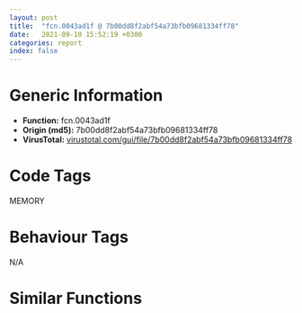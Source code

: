 ```yaml
---
layout: post
title:  "fcn.0043ad1f @ 7b00dd8f2abf54a73bfb09681334ff78"
date:   2021-09-10 15:52:19 +0300
categories: report
index: false
---
```


# Generic Information
- **Function:** fcn.0043ad1f
- **Origin (md5):** 7b00dd8f2abf54a73bfb09681334ff78
- **VirusTotal:** [virustotal.com/gui/file/7b00dd8f2abf54a73bfb09681334ff78][virustotal_ref]

# Code Tags
<span class="tag" id="MEMORY">MEMORY</span>


# Behaviour Tags
<span class="bhv-tag" id="na">N/A</span>

# Similar Functions
<script type="text/javascript" src="https://www.gstatic.com/charts/loader.js"></script>
<script type="text/javascript">

    google.charts.load('current', {'packages':['corechart']});
    google.charts.setOnLoadCallback(drawChart);

    function drawChart() {
    var data = new google.visualization.DataTable();
        data.addColumn('number', 'X');
        data.addColumn('number', 'Y');
        data.addColumn({type: 'string', role: 'tooltip', 'p': {'html': true}});
        data.addColumn({'type': 'string', 'role': 'style'});
        
        data.addRows([
    [-211.2679443359375, 34.197837829589844, '<b><a href="/report/fcn.0043ad1f@7b00dd8f2abf54a73bfb09681334ff78">fcn.0043ad1f</a><br>@7b00dd8f2abf54a73bfb09681334ff78</b><br>push 0x140<br>push 0<br>push dword[0x46aa8c]<br>call dword[sym.imp.KERNEL32.dll_HeapAlloc]<br>test eax, eax<br>mov dword[0x46c69c], eax<br>jne 0x43ad3c<br>ret <br>mov ecx, dword[esp+4]<br>and dword[0x46aa88], 0<br>and dword[0x46c698], 0<br>mov dword[0x46c6a4], eax<br>xor eax, eax<br>mov dword[0x46c6a0], ecx<br>mov dword[0x46c6a8], 0x10<br>inc eax<br>ret <br><eoc> ', 'point { fill-color: #e0440e; }'],
[-31.322044372558594, 137.37939453125, '<b><a href="/report/fcn.1001c6cf@4c3818fdf32d89a09257dbc9d3e142ea">fcn.1001c6cf</a><br>@4c3818fdf32d89a09257dbc9d3e142ea</b><br>push 0x140<br>push 0<br>push dword[0x10036480]<br>call dword[sym.imp.KERNEL32.dll_HeapAlloc]<br>test eax, eax<br>mov dword[0x1004fea4], eax<br>jne 0x1001c6ec<br>ret <br>mov ecx, dword[esp+4]<br>and dword[0x100365d8], 0<br>and dword[0x1004fea0], 0<br>mov dword[0x1004feac], eax<br>xor eax, eax<br>mov dword[0x1004fea8], ecx<br>mov dword[0x1004feb0], 0x10<br>inc eax<br>ret <br><eoc> ', 'null'],
[236.00181579589844, -24.96888542175293, '<b><a href="/report/fcn.00412c1a@6c5b0418e4a4c57d99cda47d2717045d">fcn.00412c1a</a><br>@6c5b0418e4a4c57d99cda47d2717045d</b><br>push 0x140<br>push 0<br>push dword[0x4395bc]<br>call dword[sym.imp.KERNEL32.dll_HeapAlloc]<br>test eax, eax<br>mov dword[0x439d88], eax<br>jne 0x412c37<br>ret <br>mov ecx, dword[esp+4]<br>and dword[0x4395b8], 0<br>and dword[0x439d84], 0<br>mov dword[0x439d90], eax<br>xor eax, eax<br>mov dword[0x439d8c], ecx<br>mov dword[0x439d94], 0x10<br>inc eax<br>ret <br><eoc> ', 'null'],
[181.4127960205078, 180.4150390625, '<b><a href="/report/fcn.0040ef74@59aef7c08025d70f84c85db2092fc99e">fcn.0040ef74</a><br>@59aef7c08025d70f84c85db2092fc99e</b><br>push 0x140<br>push 0<br>push dword[0x437adc]<br>call dword[sym.imp.KERNEL32.dll_HeapAlloc]<br>test eax, eax<br>mov dword[0x437ac8], eax<br>jne 0x40ef91<br>ret <br>mov ecx, dword[esp+4]<br>and dword[0x437ac0], 0<br>and dword[0x437ac4], 0<br>mov dword[0x437ad0], eax<br>xor eax, eax<br>mov dword[0x437acc], ecx<br>mov dword[0x437ad4], 0x10<br>inc eax<br>ret <br><eoc> ', 'null'],
[-124.19688415527344, -158.85012817382812, '<b><a href="/report/fcn.0043ba05@46f6c2adf1fd4d1453ed312ca79dd9bf">fcn.0043ba05</a><br>@46f6c2adf1fd4d1453ed312ca79dd9bf</b><br>push 0x140<br>push 0<br>push dword[0x449e94]<br>call dword[sym.imp.KERNEL32.dll_HeapAlloc]<br>test eax, eax<br>mov dword[0x44a160], eax<br>jne 0x43ba22<br>ret <br>mov ecx, dword[esp+4]<br>and dword[0x44a074], 0<br>and dword[0x44a15c], 0<br>mov dword[0x44a168], eax<br>xor eax, eax<br>mov dword[0x44a164], ecx<br>mov dword[0x44a16c], 0x10<br>inc eax<br>ret <br><eoc> ', 'null'],
[-52.549072265625, -17.521400451660156, '<b><a href="/report/fcn.004061e5@e38ba004520fa1a86a35b63e8d5843ef">fcn.004061e5</a><br>@e38ba004520fa1a86a35b63e8d5843ef</b><br>push 0x140<br>push 0<br>push dword[0x40d714]<br>call dword[sym.imp.KERNEL32.dll_HeapAlloc]<br>test eax, eax<br>mov dword[0x40d9e0], eax<br>jne 0x406202<br>ret <br>mov ecx, dword[esp+4]<br>and dword[0x40d8fc], 0<br>and dword[0x40d9dc], 0<br>mov dword[0x40d9e8], eax<br>xor eax, eax<br>mov dword[0x40d9e4], ecx<br>mov dword[0x40d9ec], 0x10<br>inc eax<br>ret <br><eoc> ', 'null'],
[29.751529693603516, 287.1971130371094, '<b><a href="/report/fcn.459c2f42@284c9c9722cef7520dddfe58806fd72f">fcn.459c2f42</a><br>@284c9c9722cef7520dddfe58806fd72f</b><br>push 0x140<br>push 0<br>push dword[0x45a6f6b4]<br>call dword[sym.imp.KERNEL32.dll_HeapAlloc]<br>test eax, eax<br>mov dword[0x45a6fa3c], eax<br>jne 0x459c2f5f<br>ret <br>mov ecx, dword[esp+4]<br>and dword[0x45a6f808], 0<br>and dword[0x45a6fa38], 0<br>mov dword[0x45a6fa44], eax<br>xor eax, eax<br>mov dword[0x45a6fa40], ecx<br>mov dword[0x45a6fa48], 0x10<br>inc eax<br>ret <br><eoc> ', 'null'],
[-171.26429748535156, 217.2012939453125, '<b><a href="/report/fcn.10029639@481b545f5c18f2fce1caac67ddc419e8">fcn.10029639</a><br>@481b545f5c18f2fce1caac67ddc419e8</b><br>push 0x140<br>push 0<br>push dword[0x100656dc]<br>call dword[sym.imp.KERNEL32.dll_HeapAlloc]<br>test eax, eax<br>mov dword[0x100670bc], eax<br>jne 0x10029656<br>ret <br>mov ecx, dword[esp+4]<br>and dword[0x10065830], 0<br>and dword[0x100670b8], 0<br>mov dword[0x100670c4], eax<br>xor eax, eax<br>mov dword[0x100670c0], ecx<br>mov dword[0x100670c8], 0x10<br>inc eax<br>ret <br><eoc> ', 'null'],
[76.3204345703125, -141.24949645996094, '<b><a href="/report/fcn.0041aaa4@1123b7aa5760238fe93045e585b8234c">fcn.0041aaa4</a><br>@1123b7aa5760238fe93045e585b8234c</b><br>push 0x140<br>push 0<br>push dword[0x53c690]<br>call dword[sym.imp.KERNEL32.dll_HeapAlloc]<br>test eax, eax<br>mov dword[0x53c67c], eax<br>jne 0x41aac1<br>ret <br>mov ecx, dword[esp+4]<br>and dword[0x53c674], 0<br>and dword[0x53c678], 0<br>mov dword[0x53c684], eax<br>xor eax, eax<br>mov dword[0x53c680], ecx<br>mov dword[0x53c688], 0x10<br>inc eax<br>ret <br><eoc> ', 'null'],
[91.94194793701172, 41.68817138671875, '<b><a href="/report/fcn.00414694@de21a548b66aa6c0b17491b6a31e14fa">fcn.00414694</a><br>@de21a548b66aa6c0b17491b6a31e14fa</b><br>push 0x140<br>push 0<br>push dword[0x449c70]<br>call dword[sym.imp.KERNEL32.dll_HeapAlloc]<br>test eax, eax<br>mov dword[0x44a548], eax<br>jne 0x4146b1<br>ret <br>mov ecx, dword[esp+4]<br>and dword[0x449dc8], 0<br>and dword[0x44a544], 0<br>mov dword[0x44a550], eax<br>xor eax, eax<br>mov dword[0x44a54c], ecx<br>mov dword[0x44a554], 0x10<br>inc eax<br>ret <br><eoc> ', 'null'],

        ]);

    var options = {
        title: 'Similarity Plot',
        legend: 'none',
        colors: ['#dedbd9', '#e6693e', '#ec8f6e', '#f3b49f', '#f6c7b6'],
        tooltip: {isHtml: true, trigger: 'both'},
        explorer: {
        actions: ["dragToZoom", "rightClickToReset"],
        },
        chartArea: {
        width: '80%',
        height: '80%'
        },
        width: '100%',
        height: '100%'
    };

    var chart = new google.visualization.ScatterChart(document.getElementById('chart_div'));

    chart.draw(data, options);
    }
    
</script>


<div id="chart_div" style="width: 100%px; height: 100%;"></div>

# Disassembled Code
{% highlight nasm %}

push 0x140
push 0
push dword[0x46aa8c]
call dword[sym.imp.KERNEL32.dll_HeapAlloc]
test eax, eax
mov dword[0x46c69c], eax
jne 0x43ad3c
ret
mov ecx, dword[esp+4]
and dword[0x46aa88], 0
and dword[0x46c698], 0
mov dword[0x46c6a4], eax
xor eax, eax
mov dword[0x46c6a0], ecx
mov dword[0x46c6a8], 0x10
inc eax
ret

{% endhighlight %}

[virustotal_ref]: https://www.virustotal.com/gui/file/7b00dd8f2abf54a73bfb09681334ff78